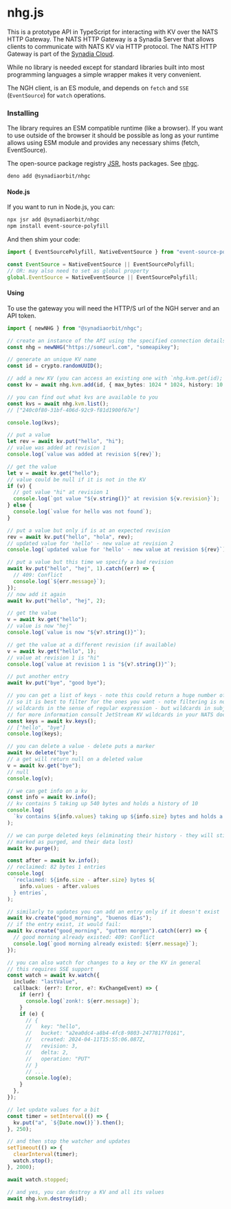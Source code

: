 # nhg.js

This is a prototype API in TypeScript for interacting with KV over the NATS HTTP
Gateway. The NATS HTTP Gateway is a Synadia Server that allows clients to
communicate with NATS KV via HTTP protocol. The NATS HTTP Gateway is part of the
[Synadia Cloud](https://www.synadia.com/).

While no library is needed except for standard libraries built into most
programming languages a simple wrapper makes it very convenient.

The NGH client, is an ES module, and depends on `fetch` and `SSE`
(`EventSource`) for `watch` operations.

### Installing

The library requires an ESM compatible runtime (like a browser). If you want to
use outside of the browser it should be possible as long as your runtime allows
using ESM module and provides any necessary shims (fetch, EventSource).

The open-source package registry [JSR](https://jsr.io), hosts packages. See
[nhgc](https://jsr.io/@synadiaorbit/nhgc).

```sh
deno add @synadiaorbit/nhgc
```

#### Node.js

If you want to run in Node.js, you can:

```sh
npx jsr add @synadiaorbit/nhgc
npm install event-source-polyfill
```

And then shim your code:

```javascript
import { EventSourcePolyfill, NativeEventSource } from "event-source-polyfill";

const EventSource = NativeEventSource || EventSourcePolyfill;
// OR: may also need to set as global property
global.EventSource = NativeEventSource || EventSourcePolyfill;
```

#### Using

To use the gateway you will need the HTTP/S url of the NGH server and an API
token.

```typescript
import { newNHG } from "@synadiaorbit/nhgc";

// create an instance of the API using the specified connection details
const nhg = newNHG("https://someurl.com", "someapikey");

// generate an unique KV name
const id = crypto.randomUUID();

// add a new KV (you can access an existing one with `nhg.kvm.get(id);`)
const kv = await nhg.kvm.add(id, { max_bytes: 1024 * 1024, history: 10 });

// you can find out what kvs are available to you
const kvs = await nhg.kvm.list();
// ["240c0f80-31bf-406d-92c9-f81d1900f67e"]

console.log(kvs);

// put a value
let rev = await kv.put("hello", "hi");
// value was added at revision 1
console.log(`value was added at revision ${rev}`);

// get the value
let v = await kv.get("hello");
// value could be null if it is not in the KV
if (v) {
  // got value "hi" at revision 1
  console.log(`got value "${v.string()}" at revision ${v.revision}`);
} else {
  console.log(`value for hello was not found`);
}

// put a value but only if is at an expected revision
rev = await kv.put("hello", "hola", rev);
// updated value for 'hello' - new value at revision 2
console.log(`updated value for 'hello' - new value at revision ${rev}`);

// put a value but this time we specify a bad revision
await kv.put("hello", "hej", 1).catch((err) => {
  // 409: Conflict
  console.log(`${err.message}`);
});
// now add it again
await kv.put("hello", "hej", 2);

// get the value
v = await kv.get("hello");
// value is now "hej"
console.log(`value is now "${v?.string()}"`);

// get the value at a different revision (if available)
v = await kv.get("hello", 1);
// value at revision 1 is "hi"
console.log(`value at revision 1 is "${v?.string()}"`);

// put another entry
await kv.put("bye", "good bye");

// you can get a list of keys - note this could return a huge number of keys
// so it is best to filter for the ones you want - note filtering is not
// wildcards in the sense of regular expression - but wildcards in subjects
// for more information consult JetStream KV wildcards in your NATS documentation.
const keys = await kv.keys();
// ["hello", "bye"]
console.log(keys);

// you can delete a value - delete puts a marker
await kv.delete("bye");
// a get will return null on a deleted value
v = await kv.get("bye");
// null
console.log(v);

// we can get info on a kv
const info = await kv.info();
// kv contains 5 taking up 540 bytes and holds a history of 10
console.log(
  `kv contains ${info.values} taking up ${info.size} bytes and holds a history of ${info.history}`,
);

// we can purge deleted keys (eliminating their history - they will still remain but
// marked as purged, and their data lost)
await kv.purge();

const after = await kv.info();
// reclaimed: 82 bytes 1 entries
console.log(
  `reclaimed: ${info.size - after.size} bytes ${
    info.values - after.values
  } entries`,
);

// similarly to updates you can add an entry only if it doesn't exist
await kv.create("good_morning", "buenos dias");
// if the entry exist, it would fail:
await kv.create("good_morning", "gutten morgen").catch((err) => {
  // good morning already existed: 409: Conflict
  console.log(`good morning already existed: ${err.message}`);
});

// you can also watch for changes to a key or the KV in general
// this requires SSE support
const watch = await kv.watch({
  include: "lastValue",
  callback: (err?: Error, e?: KvChangeEvent) => {
    if (err) {
      console.log(`zonk!: ${err.message}`);
    }
    if (e) {
      // {
      //   key: "hello",
      //   bucket: "a2ea0dc4-a8b4-4fc8-9803-2477817f0161",
      //   created: 2024-04-11T15:55:06.087Z,
      //   revision: 3,
      //   delta: 2,
      //   operation: "PUT"
      // }
      // ...
      console.log(e);
    }
  },
});

// let update values for a bit
const timer = setInterval(() => {
  kv.put("a", `${Date.now()}`).then();
}, 250);

// and then stop the watcher and updates
setTimeout(() => {
  clearInterval(timer);
  watch.stop();
}, 2000);

await watch.stopped;

// and yes, you can destroy a KV and all its values
await nhg.kvm.destroy(id);
```
